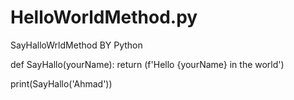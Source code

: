 
# HelloWorldMethod.py
SayHalloWrldMethod BY Python 


def SayHallo(yourName):
     return (f'Hello {yourName} in the world')

print(SayHallo('Ahmad'))
